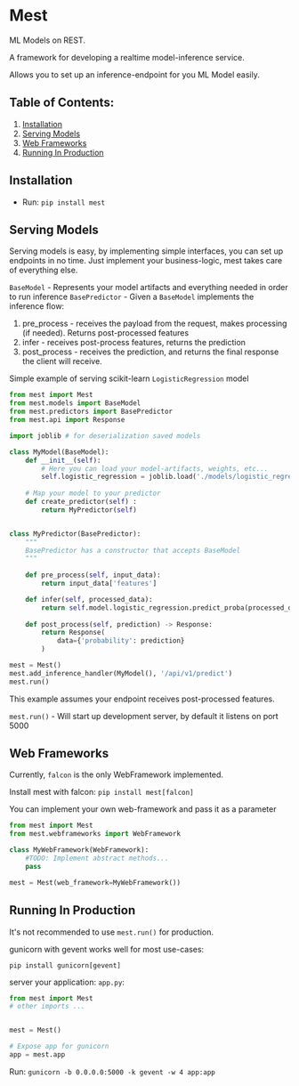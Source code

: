 # Mest
ML Models on REST.

A framework for developing a realtime model-inference service.

Allows you to set up an inference-endpoint for you ML Model easily. 

## Table of Contents:
1. [Installation](#intallation)
2. [Serving Models](#serving_models)
3. [Web Frameworks](#web_frameworks)
4. [Running In Production](#production)

<a name="intallation"></a>
## Installation

* Run: `pip install mest`

<a name="serving_models"></a>
## Serving Models
Serving models is easy, by implementing simple interfaces, you can set up endpoints in no time.
Just implement your business-logic, mest takes care of everything else.

`BaseModel` - Represents your model artifacts and everything needed in order to run inference
`BasePredictor` -  Given a `BaseModel` implements the inference flow:
1. pre_process - receives the payload from the request, makes processing (if needed). Returns post-processed features
2. infer - receives post-process features, returns the prediction
3. post_process - receives the prediction, and returns the final response the client will receive.

Simple example of serving scikit-learn `LogisticRegression` model
```python
from mest import Mest
from mest.models import BaseModel
from mest.predictors import BasePredictor
from mest.api import Response

import joblib # for deserialization saved models 

class MyModel(BaseModel):
    def __init__(self):
        # Here you can load your model-artifacts, weights, etc...
        self.logistic_regression = joblib.load('./models/logistic_regression.pkl')
    
    # Map your model to your predictor
    def create_predictor(self) :
        return MyPredictor(self)


class MyPredictor(BasePredictor):
    """
    BasePredictor has a constructor that accepts BaseModel
    """
    
    def pre_process(self, input_data):
        return input_data['features']

    def infer(self, processed_data):
        return self.model.logistic_regression.predict_proba(processed_data)[0]
    
    def post_process(self, prediction) -> Response:
        return Response(
            data={'probability': prediction}
        )

mest = Mest()
mest.add_inference_handler(MyModel(), '/api/v1/predict')
mest.run()
```
This example assumes your endpoint receives post-processed features.

`mest.run()` - Will start up development server, by default it listens on port 5000

<a name="web_frameworks"></a>
## Web Frameworks
Currently, `falcon` is the only WebFramework implemented.

Install mest with falcon: `pip install mest[falcon]`
 
You can implement your own web-framework and pass it as a parameter

```python
from mest import Mest
from mest.webframeworks import WebFramework

class MyWebFramework(WebFramework):
    #TODO: Implement abstract methods...
    pass

mest = Mest(web_framework=MyWebFramework())
```

<a name="production"></a>
## Running In Production
It's not recommended to use `mest.run()` for production.

gunicorn with gevent works well for most use-cases:

`pip install gunicorn[gevent]`

server your application: `app.py`:
```python
from mest import Mest
# other imports ...


mest = Mest()

# Expose app for gunicorn
app = mest.app
```

Run: `gunicorn -b 0.0.0.0:5000 -k gevent -w 4 app:app`